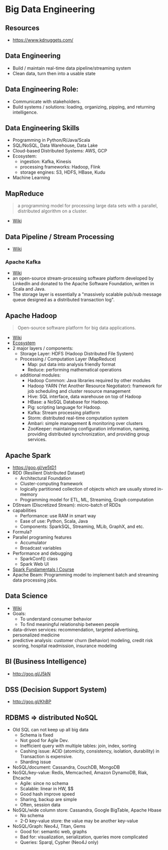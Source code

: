 # Big Data Engineering

## Resources

- <https://www.kdnuggets.com/>

## Data Engineering

- Build / maintain real-time data pipeline/streaming system
- Clean data, turn then into a usable state

## Data Engineering Role:

- Communicate with stakeholders.
- Build systems / solutions: loading, organizing, pipping, and returning intelligence.

## Data Engineering Skills

- Programming in Python/R/Java/Scala
- SQL/NoSQL, Data Warehouse, Data Lake
- Cloud-based Distributed Systems: AWS, GCP
- Ecosystem:
  - ingestion: Kafka, Kinesis
  - processing frameworks: Hadoop, Flink
  - storage engines: S3, HDFS, HBase, Kudu
- Machine Learning

## MapReduce

> a programming model for processing large data sets with a parallel, distributed algorithm on a cluster.

- [Wiki](http://goo.gl/Dmj3)

## Data Pipeline / Stream Processing

- [Wiki](https://bre.is/3TPrtvoeX)

### Apache Kafka

- [Wiki](https://en.wikipedia.org/wiki/Apache_Kafka)
- an open-source stream-processing software platform developed by LinkedIn and donated to the Apache Software Foundation, written in Scala and Java.
- The storage layer is essentially a "massively scalable pub/sub message queue designed as a distributed transaction log".

## Apache Hadoop

> Open-source software platform for big data applications.

- [Wiki](https://goo.gl/nHjfe0)
- [Ecosystem](https://hadoopecosystemtable.github.io/)
- 2 major layers / components:
  - Storage Layer: HDFS (Hadoop Distributed File System)
  - Processing / Computation Layer (MapReduce)
    - Map: put data into analysis friendly format
    - Reduce: performing mathematical operations
  - additional modules:
    - Hadoop Common: Java libraries required by other modules
    - Hadoop YARN (Yet Another Resource Negotiator): framework for job scheduling and cluster resource management
    - Hive: SQL interface, data warehouse on top of Hadoop
    - HBase: a NoSQL Database for Hadoop.
    - Pig: scripting language for Hadoop.
    - Kafka: Stream processing platform
    - Storm: distributed real-time computation system
    - Ambari: simple management & monitoring over clusters
    - ZooKeeper: maintaining configuration information, naming, providing distributed synchronization, and providing group services.

## Apache Spark

- <https://goo.gl/ve5tD1>
- RDD (Resilient Distributed Dataset)
  - Architectural Foundation
  - Cluster-computing framework
  - logically partitioned collection of objects which are usually stored in-memory
  - Programming model for ETL, ML, Streaming, Graph computation
- DStream (Discretized Stream): micro-batch of RDDs
- capabilities
  - Performance: use RAM in smart way
  - Ease of use: Python, Scala, Java
  - Components: SparkSQL, Streaming, MLib, GraphX, and etc.
- Formula?
- Parallel programing features
  - Accumulator
  - Broadcast variables
- Performance and debugging
  - SparkConf() class
  - Spark Web UI
- [Spark Fundamentals I Course](https://goo.gl/4StVDv)
- Apache Beam: Programming model to implement batch and streaming data processing jobs.

## Data Science

- [Wiki](http://goo.gl/vlFhY)
- Goals:
  - To understand consumer behavior
  - To find meaningful relationship between people
- data-driven services: recommendation, targeted advertising, personalized medicine
- predictive analysis: customer churn (behavior) modeling, credit risk scoring, hospital readmission, insurance modeling

## BI (Business Intelligence)

- <http://goo.gl/J5kN>

## DSS (Decision Support System)

- <http://goo.gl/KhBP>

## RDBMS => distributed NoSQL

- Old SQL can not keep up all big data
  - Schema is fixed
  - Not good for Agile Dev.
  - Inefficient query with multiple tables: join, index, sorting
  - Cashing issue: ACID (atomicity, consistency, isolation, durability) in Transaction is expensive.
  - Sharding issue
- NoSQL/document: Cassandra, CouchDB, MongoDB
- NoSQL/key-value: Redis, Memcached, Amazon DynamoDB, Riak, Ehcache
  - Agile: since no schema
  - Scalable: linear in HW, $$
  - Good hash improve speed
  - Sharing, backup are simple
  - Often, session data
- NoSQL/wide column store: Cassandra, Google BigTable, Apache Hbase
  - No schema
  - 2-D key-value store: the value may be another key-value
- NoSQL/Graph: Neo4J, Titan, Gems
  - Good for: semantic web, graphs
  - Bad for: visualization, serialization, queries more complicated
  - Queries: Sparql, Cypher (Neo4J only)
